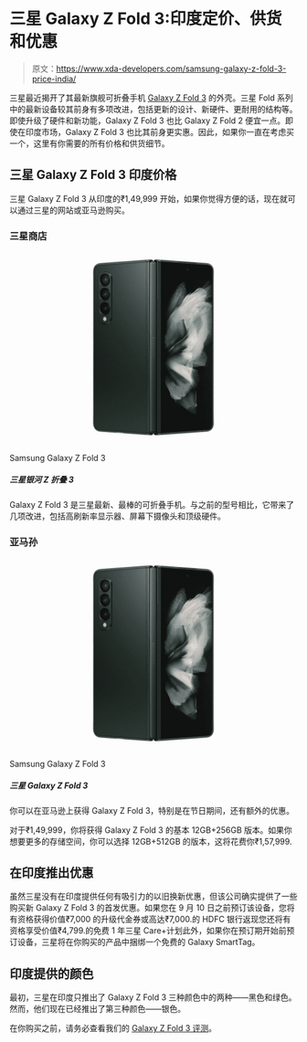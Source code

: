 # 三星 Galaxy Z Fold 3:印度定价、供货和优惠

> 原文：<https://www.xda-developers.com/samsung-galaxy-z-fold-3-price-india/>

三星最近揭开了其最新旗舰可折叠手机 [Galaxy Z Fold 3](https://www.xda-developers.com/samsung-galaxy-z-fold-3/) 的外壳。三星 Fold 系列中的最新设备较其前身有多项改进，包括更新的设计、新硬件、更耐用的结构等。即使升级了硬件和新功能，Galaxy Z Fold 3 也比 Galaxy Z Fold 2 便宜一点。即使在印度市场，Galaxy Z Fold 3 也比其前身更实惠。因此，如果你一直在考虑买一个，这里有你需要的所有价格和供货细节。

## 三星 Galaxy Z Fold 3 印度价格

三星 Galaxy Z Fold 3 从印度的₹1,49,999 开始，如果你觉得方便的话，现在就可以通过三星的网站或亚马逊购买。

### 三星商店

 <picture>![Get a straight $500 discount on the Galaxy Z Fold 3 from Walmart.](img/ff1caedab835954550741888e30007b9.png)</picture> 

Samsung Galaxy Z Fold 3

##### 三星银河 Z 折叠 3

Galaxy Z Fold 3 是三星最新、最棒的可折叠手机。与之前的型号相比，它带来了几项改进，包括高刷新率显示器、屏幕下摄像头和顶级硬件。

### 亚马孙

 <picture>![Get a straight $500 discount on the Galaxy Z Fold 3 from Walmart.](img/ff1caedab835954550741888e30007b9.png)</picture> 

Samsung Galaxy Z Fold 3

##### 三星 Galaxy Z Fold 3

你可以在亚马逊上获得 Galaxy Z Fold 3，特别是在节日期间，还有额外的优惠。

对于₹1,49,999，你将获得 Galaxy Z Fold 3 的基本 12GB+256GB 版本。如果你想要更多的存储空间，你可以选择 12GB+512GB 的版本，这将花费你₹1,57,999.

## 在印度推出优惠

虽然三星没有在印度提供任何有吸引力的以旧换新优惠，但该公司确实提供了一些购买新 Galaxy Z Fold 3 的首发优惠。如果您在 9 月 10 日之前预订该设备，您将有资格获得价值₹7,000 的升级代金券或高达₹7,000.的 HDFC 银行返现您还将有资格享受价值₹4,799.的免费 1 年三星 Care+计划此外，如果你在预订期开始前预订设备，三星将在你购买的产品中捆绑一个免费的 Galaxy SmartTag。

## 印度提供的颜色

最初，三星在印度只推出了 Galaxy Z Fold 3 三种颜色中的两种——黑色和绿色。然而，他们现在已经推出了第三种颜色——银色。

在你购买之前，请务必查看我们的 [Galaxy Z Fold 3 评测](https://www.xda-developers.com/samsung-galaxy-z-fold-3-review/)。